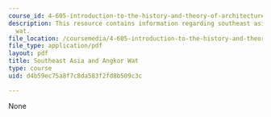 ```yaml
---
course_id: 4-605-introduction-to-the-history-and-theory-of-architecture-spring-2012
description: This resource contains information regarding southeast asia and angkor
  wat.
file_location: /coursemedia/4-605-introduction-to-the-history-and-theory-of-architecture-spring-2012/d4b59ec75a8f7c8da583f2fd8b509c3c_MIT4_605S12_lec20.pdf
file_type: application/pdf
layout: pdf
title: Southeast Asia and Angkor Wat
type: course
uid: d4b59ec75a8f7c8da583f2fd8b509c3c

---
```

None